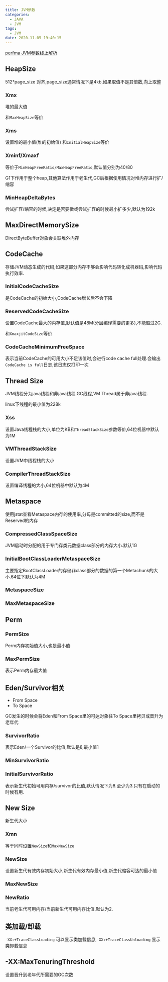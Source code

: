 ```yaml
---
title: JVM参数
categories:
  - JAVA
  - JVM
tags:
  - JVM
date: 2020-11-05 19:40:15
---
```


[perfma JVM参数线上解析](https://opts.console.perfma.com/)

## HeapSize

512*page_size 对齐,page_size通常情况下是4kb,如果取值不是其倍数,向上取整

### Xmx

堆的最大值

和`MaxHeapSize`等价

### Xms

设置堆的最小值(堆的初始值)
和`InitialHeapSize`等价

### Xminf/Xmaxf

等价于`MinHeapFreeRatio/MaxHeapFreeRatio`,默认值分别为40/80

G1下作用于整个heap,其他算法作用于老生代,GC后根据使用情况对堆内存进行扩/缩容

### MinHeapDeltaBytes

尝试扩容/缩容的时候,决定是否要做或尝试扩容的时候最小扩多少,默认为192k

<!--more-->

## MaxDirectMemorySize

DirectByteBuffer对象会关联堆外内存

## CodeCache

存储JVM动态生成的代码,如果这部分内存不够会影响代码转化成机器码,影响代码执行效率.

### InitialCodeCacheSize

是CodeCache的初始大小,CodeCache增长后不会下降

### ReservedCodeCacheSize

设置CodeCache最大的内存值,默认值是48M(分层编译需要的更多),不能超过2G.

和`XmaxjitCodeSize`等价

### CodeCacheMinimumFreeSpace

表示当前CodeCache的可用大小不足该值时,会进行code cache full处理.会输出`CodeCache is full`日志,该日志仅打印一次

## Thread Size

JVM线程分为java线程和非java线程.GC线程,VM Thread属于非java线程.

linux下线程的最小值为228k

### Xss

设置Java线程栈的大小,单位为KB和`ThreadStackSize`参数等价,64位机器中默认为1M

### VMThreadStackSize

设置JVM中线程栈的大小

### CompilerThreadStackSize

设置编译线程的大小,64位机器中默认为4M

## Metaspace

使用jstat查看Metaspace内存的使用率,分母是committed的size,而不是Reserved的内存

### CompressedClassSpaceSize

JVM启动时分配的用于专门存类元数据class部分的内存大小.默认1G

### InitialBootClassLoaderMetaspaceSize

主要指定BootClassLoader的存储非class部分的数据的第一个Metachunk的大小.64位下默认为4M

### MetaspaceSize

### MaxMetaspaceSize

## Perm

### PermSize

Perm内存初始值大小,也是最小值

### MaxPermSize

表示Perm内存最大值

## Eden/Survivor相关

- From Space
- To Space

GC发生的时候会将Eden和From Space里的可达对象往To Space里拷贝或晋升为老年代

### SurvivorRatio

表示Eden/一个Survivor的比值,默认是8,最小值1

### MinSurvivorRatio

### InitialSurvivorRatio

表示新生代初始可用内存/survivor的比值,默认情况下为8.至少为3.只有在启动的时候有用.

## New Size

新生代大小

### Xmn

等于同时设置`NewSize`和`MaxNewSize`

### NewSize

设置新生代有效内存初始大小,新生代有效内存最小值,新生代缩容可达的最小值

### MaxNewSize

### NewRatio

当前老生代可用内存/当前新生代可用内存比值,默认为2.

## 类加载/卸载

`-XX:+TraceClassLoading` 可以显示类加载信息,`-XX:+TraceClassUnloading` 显示类卸载信息

## -XX:MaxTenuringThreshold

设置晋升到老年代所需要的GC次数
